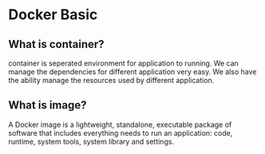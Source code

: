 # Docker Basic
## What is container?
container is seperated environment for application to running. We can manage the dependencies for 
different application very easy. We also have the ability manage the resources used by  different application.
## What is image?
A Docker image is  a lightweight, standalone, executable package of software that includes everything needs to 
run an application: code, runtime, system tools, system library and settings.